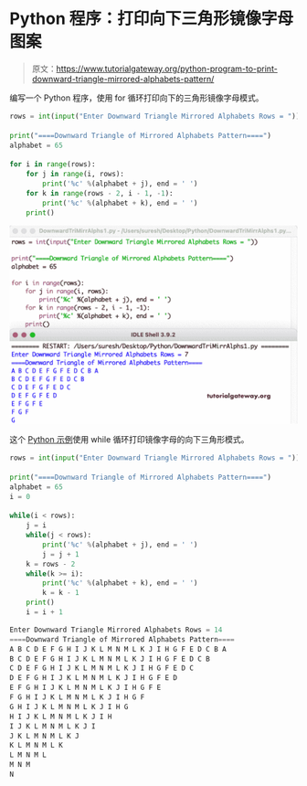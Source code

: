 # Python 程序：打印向下三角形镜像字母图案

> 原文：<https://www.tutorialgateway.org/python-program-to-print-downward-triangle-mirrored-alphabets-pattern/>

编写一个 Python 程序，使用 for 循环打印向下的三角形镜像字母模式。

```py
rows = int(input("Enter Downward Triangle Mirrored Alphabets Rows = "))

print("====Downward Triangle of Mirrored Alphabets Pattern====")
alphabet = 65

for i in range(rows):
    for j in range(i, rows):
        print('%c' %(alphabet + j), end = ' ')
    for k in range(rows - 2, i - 1, -1):
        print('%c' %(alphabet + k), end = ' ')       
    print()
```

![Python Program to Print Downward Triangle Mirrored Alphabets Pattern](img/32682febaf842bdccff879080e77a3a2.png)

这个 [Python 示例](https://www.tutorialgateway.org/python-programming-examples/)使用 while 循环打印镜像字母的向下三角形模式。

```py
rows = int(input("Enter Downward Triangle Mirrored Alphabets Rows = "))

print("====Downward Triangle of Mirrored Alphabets Pattern====")
alphabet = 65
i = 0

while(i < rows):
    j = i
    while(j < rows):
        print('%c' %(alphabet + j), end = ' ')
        j = j + 1
    k = rows - 2
    while(k >= i):
        print('%c' %(alphabet + k), end = ' ')
        k = k - 1
    print()
    i = i + 1
```

```py
Enter Downward Triangle Mirrored Alphabets Rows = 14
====Downward Triangle of Mirrored Alphabets Pattern====
A B C D E F G H I J K L M N M L K J I H G F E D C B A 
B C D E F G H I J K L M N M L K J I H G F E D C B 
C D E F G H I J K L M N M L K J I H G F E D C 
D E F G H I J K L M N M L K J I H G F E D 
E F G H I J K L M N M L K J I H G F E 
F G H I J K L M N M L K J I H G F 
G H I J K L M N M L K J I H G 
H I J K L M N M L K J I H 
I J K L M N M L K J I 
J K L M N M L K J 
K L M N M L K 
L M N M L 
M N M 
N 
```